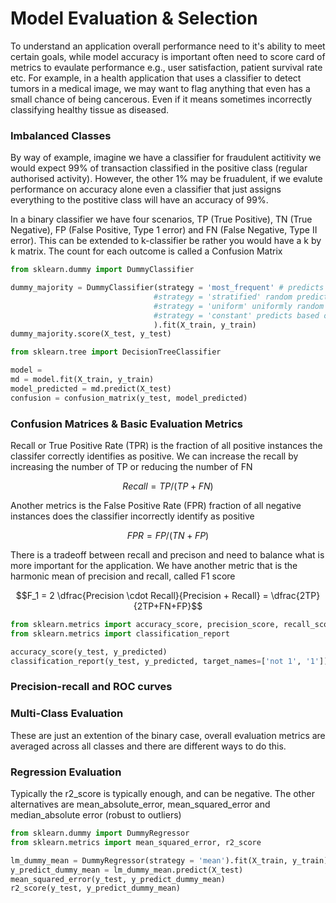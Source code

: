 # Model Evaluation & Selection

To understand an application overall performance need to it's ability to meet certain goals, while model accuracy is important often need to score card of metrics to 
evaulate performance e.g., user satisfaction, patient survival rate etc. For example, in a health application that uses a classifier to detect tumors in a medical image, 
we may want to flag anything that even has a small chance of being cancerous. Even if it means sometimes incorrectly classifying healthy tissue as diseased.

### Imbalanced Classes

By way of example, imagine we have a classifier for fraudulent actitivity we would expect 99% of transaction classified in the positive class (regular authorised 
activity). However, the other 1% may be fruadulent, if we evalute performance on accuracy alone even a classifier that just assigns everything to the postitive class 
will have an accuracy of 99%.

In a binary classifier we have four scenarios, TP (True Positive), TN (True Negative), FP (False Positive, Type 1 error) and FN (False Negative, Type II error). This can be extended to k-classifier be rather you would have a k by k matrix. The count for each outcome is called a Confusion Matrix

```python
from sklearn.dummy import DummyClassifier

dummy_majority = DummyClassifier(strategy = 'most_frequent' # predicts the most frequent label in training set
                                #strategy = 'stratified' random predictions based on training set class distribution
                                #strategy = 'uniform' uniformly random predictions
                                #strategy = 'constant' predicts based on a constant label provided
                                ).fit(X_train, y_train)
dummy_majority.score(X_test, y_test)
```

```python
from sklearn.tree import DecisionTreeClassifier

model = 
md = model.fit(X_train, y_train)
model_predicted = md.predict(X_test)
confusion = confusion_matrix(y_test, model_predicted)
```

### Confusion Matrices & Basic Evaluation Metrics

Recall or True Positive Rate (TPR) is the fraction of all positive instances the classifer correctly identifies as positive. We can increase the recall by increasing the number of TP or reducing the number of FN

$$ Recall = TP/(TP+FN) $$

Another metrics is the False Positive Rate (FPR) fraction of all negative instances does the classifier incorrectly identify as positive 

$$ FPR = FP/(TN+FP)$$

There is a tradeoff between recall and precison and need to balance what is more important for the application. We have another metric that is the harmonic mean of precision and recall, called F1 score

$$F_1 = 2 \dfrac{Precision \cdot Recall}{Precision + Recall} = \dfrac{2TP}{2TP+FN+FP}$$

```python
from sklearn.metrics import accuracy_score, precision_score, recall_score, f1_score
from sklearn.metrics import classification_report

accuracy_score(y_test, y_predicted)
classification_report(y_test, y_predicted, target_names=['not 1', '1'])
```

### Precision-recall and ROC curves

### Multi-Class Evaluation
These are just an extention of the binary case, overall evaluation metrics are averaged across all classes and there are different ways to do this. 

### Regression Evaluation
Typically the r2_score is typically enough, and can be negative. The other alternatives are mean_absolute_error, mean_squared_error and median_absolute error (robust to outliers)

```python
from sklearn.dummy import DummyRegressor
from sklearn.metrics import mean_squared_error, r2_score

lm_dummy_mean = DummyRegressor(strategy = 'mean').fit(X_train, y_train)
y_predict_dummy_mean = lm_dummy_mean.predict(X_test)
mean_squared_error(y_test, y_predict_dummy_mean)
r2_score(y_test, y_predict_dummy_mean)
```
